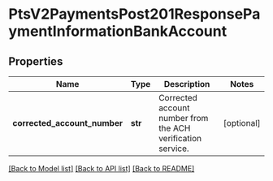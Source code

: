 # PtsV2PaymentsPost201ResponsePaymentInformationBankAccount

## Properties
Name | Type | Description | Notes
------------ | ------------- | ------------- | -------------
**corrected_account_number** | **str** | Corrected account number from the ACH verification service.  | [optional] 

[[Back to Model list]](../README.md#documentation-for-models) [[Back to API list]](../README.md#documentation-for-api-endpoints) [[Back to README]](../README.md)


